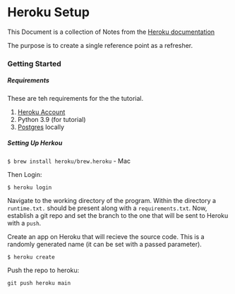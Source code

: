 # Heroku Setup # 

This Document is a collection of Notes from the [Heroku documentation](https://devcenter.heroku.com/articles/getting-started-with-python?c=7013A000000txcVQAQ&utm_campaign=Onboarding-2.0-Deploy-1.2-Python&utm_medium=email&utm_source=nurture&utm_content=devcenter&utm_term=start-python#set-up)

The purpose is to create a single reference point as a refresher. 

### Getting Started ###

##### Requirements #####

These are teh requirements for the the tutorial.

1. [Heroku Account](https://signup.heroku.com/signup/dc)
2. Python 3.9 (for tutorial)
3. [Postgres](https://devcenter.heroku.com/articles/heroku-postgresql#local-setup) locally


##### Setting Up Herkou #####

` $ brew install heroku/brew.heroku ` - Mac

Then Login:

`$ heroku login`

Navigate to the working directory of the program. Within the directory a `runtime.txt.` should be present along with a `requirements.txt`. 
Now, establish a git repo and set the branch to the one that will be sent to Heroku with a `push`.

Create an app on Heroku that will recieve the source code. This is a randomly generated name (it can be set with a passed parameter). 

`$ heroku create`

Push the repo to heroku:

`git push heroku main` 



